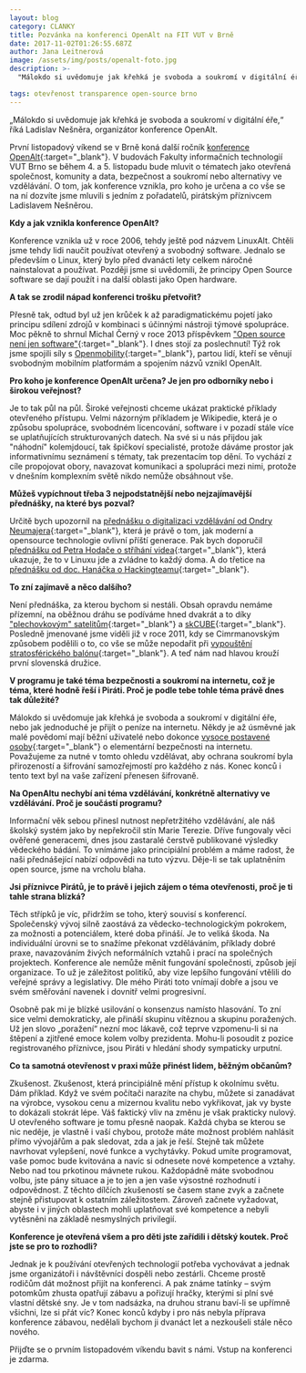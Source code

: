 ```yaml
---
layout: blog
category: CLANKY
title: Pozvánka na konferenci OpenAlt na FIT VUT v Brně
date: 2017-11-02T01:26:55.687Z
author: Jana Leitnerová
image: /assets/img/posts/openalt-foto.jpg
description: >-
  "Málokdo si uvědomuje jak křehká je svoboda a soukromí v digitální éře," říká Ladislav Nešněra, organizátor konference OpenAlt.

tags: otevřenost transparence open-source brno
---
```


„Málokdo si uvědomuje jak křehká je svoboda a soukromí v digitální éře,“ říká Ladislav Nešněra, organizátor konference OpenAlt.

První listopadový víkend se v Brně koná další ročník [konference OpenAlt](https://openalt.cz/2017/){:target="_blank"}. V budovách Fakulty informačních technologií VUT Brno se během 4. a 5. listopadu bude mluvit o tématech jako otevřená společnost, komunity a data, bezpečnost a soukromí nebo alternativy ve vzdělávání. O tom, jak konference vznikla, pro koho je určena a co vše se na ní dozvíte jsme mluvili s jedním z pořadatelů, pirátským příznivcem Ladislavem Nešněrou.

**Kdy a jak vznikla konference OpenAlt?**

Konference vznikla už v roce 2006, tehdy ještě pod názvem LinuxAlt. Chtěli jsme tehdy lidi naučit používat otevřený a svobodný software. Jednalo se především o Linux, který bylo před dvanácti lety celkem náročné nainstalovat a používat. Později jsme si uvědomili, že principy Open Source software se dají použít i na další oblasti jako Open hardware.

**A tak se zrodil nápad konferenci trošku přetvořit?**

Přesně tak, odtud byl už jen krůček k až paradigmatickému pojetí jako principu sdílení zdrojů v kombinaci s účinnými nástroji týmové spolupráce. Moc pěkně to shrnul Michal Černý v roce 2013 příspěvkem ["Open source není jen software"](https://www.superlectures.com/linuxalt2013/open-source-neni-jen-software?start=0:24:13){:target="_blank"}. I dnes stojí za poslechnutí! Týž rok jsme spojili síly s [Openmobility](http://www.openmobility.eu/cs/){:target="_blank"}, partou lidí, kteří se věnují svobodným mobilním platformám a spojením názvů vznikl OpenAlt.

**Pro koho je konference OpenAlt určena? Je jen pro odborníky nebo i širokou veřejnost?**

Je to tak půl na půl. Široké veřejnosti chceme ukázat praktické příklady otevřeného přístupu. Velmi názorným příkladem je Wikipedie, která je o způsobu spolupráce, svobodném licencování, software i v pozadí stále více se uplatňujících strukturovaných datech. Na své si u nás přijdou jak "náhodní" kolemjdoucí, tak špičkoví specialisté, protože dáváme prostor jak informativnímu seznámení s tématy, tak prezentacím top dění. To vychází z cíle propojovat obory, navazovat komunikaci a spolupráci mezi nimi, protože v dnešním komplexním světě nikdo nemůže obsáhnout vše.

**Můžeš vypíchnout třeba 3 nejpodstatnější nebo nejzajímavější přednášky, na které bys pozval?**

Určitě bych upozornil na [přednášku o digitalizaci vzdělávání od Ondry Neumajera](https://openalt.cz/2017/program_detail.php#event_318){:target="_blank"}, která je právě o tom, jak moderní a opensource technologie ovlivní příští generace. Pak bych doporučil [přednášku od Petra Hodače o stříhání videa](https://openalt.cz/2017/program_detail.php#event_275){:target="_blank"}, která ukazuje, že to v Linuxu jde a zvládne to každý doma. A do třetice na [přednášku od doc. Hanáčka o Hackingteamu](https://openalt.cz/2017/program_detail.php#event_233){:target="_blank"}.

**To zní zajímavě a něco dalšího?**

Není přednáška, za kterou bychom si nestáli. Obsah opravdu nemáme přízemní, na oběžnou dráhu se podíváme hned dvakrát a to díky ["plechovkovým" satelitům](https://openalt.cz/2017/program_detail.php#event_315){:target="_blank"} a [skCUBE](https://openalt.cz/2017/program_detail.php#event_380){:target="_blank"}. Posledně jmenované jsme viděli již v roce 2011, kdy se Cimrmanovským způsobem podělili o to, co vše se může nepodařit při [vypouštění stratosférického balónu](https://youtu.be/IeNbDaqYYKw){:target="_blank"}. A teď nám nad hlavou krouží první slovenská družice.

**V programu je také téma bezpečnosti a soukromí na internetu, což je téma, které hodně řeší i Piráti. Proč je podle tebe tohle téma právě dnes tak důležité?**

Málokdo si uvědomuje jak křehká je svoboda a soukromí v digitální éře, nebo jak jednoduché je přijít o peníze na internetu. Někdy je až úsměvné jak malé povědomí mají běžní uživatelé nebo dokonce [vysoce postavené osoby](https://youtu.be/wnR8LNs1S_c){:target="_blank"} o elementární bezpečnosti na internetu. Považujeme za nutné v tomto ohledu vzdělávat, aby ochrana soukromí byla přirozeností a šifrování samozřejmostí pro každého z nás. Konec konců i tento text byl na vaše zařízení přenesen šifrovaně.

**Na OpenAltu nechybí ani téma vzdělávání, konkrétně alternativy ve vzdělávání. Proč je součástí programu?**

Informační věk sebou přinesl nutnost nepřetržitého vzdělávání, ale náš školský systém jako by nepřekročil stín Marie Terezie. Dříve fungovaly věci ověřené generacemi, dnes jsou zastaralé čerstvě publikované výsledky vědeckého bádání. To vnímáme jako principiální problém a máme radost, že naši přednášející nabízí odpovědi na tuto výzvu. Děje-li se tak uplatněním open source, jsme na vrcholu blaha.

**Jsi příznivce Pirátů, je to právě i jejich zájem o téma otevřenosti, proč je ti tahle strana blízká?**

Těch střípků je víc, přidržím se toho, který souvisí s konferencí. Společenský vývoj silně zaostává za vědecko-technologickým pokrokem, za možnosti a potenciálem, které doba přináší. Je to veliká škoda. Na individuální úrovni se to snažíme překonat vzděláváním, příklady dobré praxe, navazováním živých neformálních vztahů i prací na společných projektech. Konference ale nemůže měnit fungování společnosti, způsob její organizace. To už je záležitost politiků, aby vize lepšího fungování vtělili do veřejné správy a legislativy. Dle mého Piráti toto vnímají dobře a jsou ve svém směřování navenek i dovnitř velmi progresivní.

Osobně pak mi je blízké usilování o konsenzus namísto hlasování. To zní sice velmi demokraticky, ale přináší skupinu vítěznou a skupinu poražených. Už jen slovo „poražení“ nezní moc lákavě, což teprve vzpomenu-li si na štěpení a zjitřené emoce kolem volby prezidenta. Mohu-li posoudit z pozice registrovaného příznivce, jsou Piráti v hledání shody sympaticky urputní.

**Co ta samotná otevřenost v praxi může přinést lidem, běžným občanům?**

Zkušenost. Zkušenost, která principiálně mění přístup k okolnímu světu. Dám příklad. Když ve svém počítači narazíte na chybu, můžete si zanadávat na výrobce, vysokou cenu a mizernou kvalitu nebo vykřikovat, jak vy byste to dokázali stokrát lépe. Váš faktický vliv na změnu je však prakticky nulový. U otevřeného software je tomu přesně naopak. Každá chyba se kterou se nic neděje, je vlastně i vaší chybou, protože máte možnost problém nahlásit přímo vývojářům a pak sledovat, zda a jak je řeší. Stejně tak můžete navrhovat vylepšení, nové funkce a vychytávky. Pokud umíte programovat, vaše pomoc bude kvitována a navíc si odnesete nové kompetence a vztahy. Nebo nad tou prkotinou mávnete rukou. Každopádně máte svobodnou volbu, jste pány situace a je to jen a jen vaše výsostné rozhodnutí i odpovědnost. Z těchto dílčích zkušeností se časem stane zvyk a začnete stejně přistupovat k ostatním záležitostem. Zároveň začnete vyžadovat, abyste i v jiných oblastech mohli uplatňovat své kompetence a nebyli vytěsněni na základě nesmyslných privilegií.

**Konference je otevřená všem a pro děti jste zařídili i dětský koutek. Proč jste se pro to rozhodli?**

Jednak je k používání otevřených technologií potřeba vychovávat a jednak jsme organizátoři i návštěvníci dospěli nebo zestárli. Chceme prostě rodičům dát možnost přijít na konferenci. A pak známe tatínky – svým potomkům zhusta opatřují zábavu a pořizují hračky, kterými si plní své vlastní dětské sny. Je v tom nadsázka, na druhou stranu baví-li se upřímně všichni, lze si přát víc? Konec konců kdyby i pro nás nebyla příprava konference zábavou, nedělali bychom ji dvanáct let a nezkoušeli stále něco nového.

Přijďte se o prvním listopadovém víkendu bavit s námi. Vstup na konferenci je zdarma.
